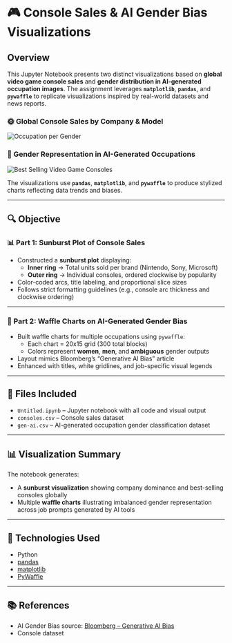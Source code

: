 # 🎮 Console Sales & AI Gender Bias Visualizations

## Overview

This Jupyter Notebook presents two distinct visualizations based on **global video game console sales** and **gender distribution in AI-generated occupation images**. The assignment leverages **`matplotlib`**, **`pandas`**, and **`pywaffle`** to replicate visualizations inspired by real-world datasets and news reports.

### 🌞 Global Console Sales by Company & Model  
![Occupation per Gender](https://github.com/user-attachments/assets/82051605-ede0-4f10-91d7-761b8381f9e9)

### 👥 Gender Representation in AI-Generated Occupations  
![Best Selling Video Game Consoles](https://github.com/user-attachments/assets/0a50af29-e6af-428d-abad-bf8cfafa91ab)

The visualizations use **`pandas`**, **`matplotlib`**, and **`pywaffle`** to produce stylized charts reflecting data trends and biases.

---

## 🔍 Objective

### 📊 Part 1: Sunburst Plot of Console Sales
- Constructed a **sunburst plot** displaying:
  - **Inner ring** → Total units sold per brand (Nintendo, Sony, Microsoft)
  - **Outer ring** → Individual consoles, ordered clockwise by popularity
- Color-coded arcs, title labeling, and proportional slice sizes
- Follows strict formatting guidelines (e.g., console arc thickness and clockwise ordering)

---

### 🧇 Part 2: Waffle Charts on AI-Generated Gender Bias
- Built waffle charts for multiple occupations using `pywaffle`:
  - Each chart = 20x15 grid (300 total blocks)
  - Colors represent **women**, **men**, and **ambiguous** gender outputs
- Layout mimics Bloomberg’s “Generative AI Bias” article
- Enhanced with titles, white gridlines, and job-specific visual legends

---

## 📁 Files Included

- `Untitled.ipynb` – Jupyter notebook with all code and visual output  
- `consoles.csv` – Console sales dataset  
- `gen-ai.csv` – AI-generated occupation gender classification dataset  

---

## 📊 Visualization Summary

The notebook generates:
- A **sunburst visualization** showing company dominance and best-selling consoles globally
- Multiple **waffle charts** illustrating imbalanced gender representation across job prompts generated by AI tools

---

## 🧪 Technologies Used

- Python  
- [pandas](https://pandas.pydata.org/)  
- [matplotlib](https://matplotlib.org/)  
- [PyWaffle](https://github.com/gyli/PyWaffle)

---

## 📚 References

- AI Gender Bias source: [Bloomberg – Generative AI Bias](https://www.bloomberg.com/graphics/2023-generative-ai-bias/)  
- Console dataset
